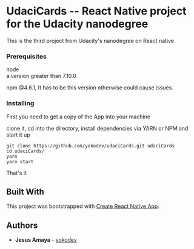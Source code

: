 # UdaciCards -- React Native project for the Udacity nanodegree 

This is the third project from Udacity's nanodegree on React native

### Prerequisites

node   
    a version greater than 7.10.0  

npm @4.6.1, It has to be this version otherwise could cause issues.


### Installing

First you need to get a copy of the App into your machine

clone it, cd into the directory, install dependencies via YARN or NPM and start it up

```
git clone https://github.com/yokodev/udaciCards.git udaciCards
cd udaciCards/
yarn
yarn start
```
That's it


## Built With

This project was bootstrapped with [Create React Native App](https://github.com/react-community/create-react-native-app).

## Authors

* **Jesus  Amaya** -  [yokodev](https://github.com/yokodev)
